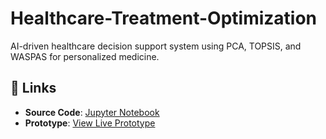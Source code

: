 # Healthcare-Treatment-Optimization
AI-driven healthcare decision support system using PCA, TOPSIS, and WASPAS for personalized medicine.
## 🔗 Links
- **Source Code**: [Jupyter Notebook](https://github.com/Aathi-007/Healthcare-Treatment-Optimization/blob/main/treatment%20optimisation.ipynb)
- **Prototype**: [View Live Prototype](https://studio.firebase.google.com/studio-9495458622)
 
